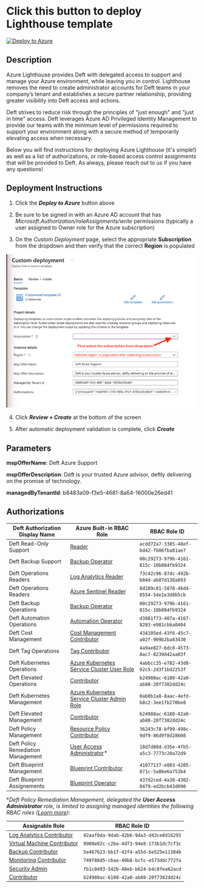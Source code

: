 # Click this button to deploy Lighthouse template
[![Deploy to Azure](https://aka.ms/deploytoazurebutton)](https://portal.azure.com/#create/Microsoft.Template/uri/https%3A%2F%2Fraw.githubusercontent.com%2FServerCentral%2Faz-lighthouse%2Fmain%2Fdeploy.json)

## Description
Azure Lighthouse provides Deft with delegated access to support and manage your Azure environment, while leaving you in control. Lighthouse removes the need to create administrator accounts for Deft teams in your company’s tenant and establishes a secure partner relationship, providing greater visibility into Deft access and actions.

Deft strives to reduce risk through the principles of "just enough" and "just in time" access. Deft leverages Azure AD Privileged Identity Management to provide our teams with the minimum level of permissions required to support your environment along with a secure method of temporarily elevating access when necessary.

Below you will find instructions for deploying Azure Lighthouse (it's simple!) as well as a list of authorizations, or role-based access control assignments that will be provided to Deft. As always, please reach out to us if you have any questions!

## Deployment Instructions
1. Click the _**Deploy to Azure**_ button above

2. Be sure to be signed in with an Azure AD account that has _Microsoft.Authorization/roleAssignments/write_ permissions (typically a user assigned to Owner role for the Azure subscription)

3. On the _Custom Deployment_ page, select the appropriate **Subscription** from the dropdown and then verify that the correct **Region** is populated

![Azure Lighthouse "Custom Deployment" screenshot](media/azure-lighthouse-custom-deployment-screenshot.png)

4. Click _**Review + Create**_ at the bottom of the screen

5. After automatic deployment validation is complete, click _**Create**_

## Parameters
**mspOfferName**: Deft Azure Support

**mspOfferDescription**: Deft is your trusted Azure advisor, deftly delivering on the promise of technology.

**managedByTenantId**: b8483a09-f3e5-4681-8a64-16000e26ed41


## Authorizations
Deft Authorization Display Name | Azure Built-in RBAC Role | RBAC Role ID
--- | --- | ---
Deft Read-Only Support | [Reader] | `acdd72a7-3385-48ef-bd42-f606fba81ae7`
Deft Backup Support | [Backup Operator] | `00c29273-979b-4161-815c-10b084fb9324`
Deft Operations Readers | [Log Analytics Reader] | `73c42c96-874c-492b-b04d-ab87d138a893`
Deft Operations Readers | [Azure Sentinel Reader] | `8d289c81-5878-46d4-8554-54e1e3d8b5cb`
Deft Backup Operations | [Backup Operator] | `00c29273-979b-4161-815c-10b084fb9324`
Deft Automation Operations | [Automation Operator] | `d3881f73-407a-4167-8283-e981cbba0404`
Deft Cost Management | [Cost Management Contributor] | `434105ed-43f6-45c7-a02f-909b2ba83430`
Deft Tag Operations | [Tag Contributor] | `4a9ae827-6dc8-4573-8ac7-8239d42aa03f`
Deft Kubernetes Operations | [Azure Kubernetes Service Cluster User Role] | `4abbcc35-e782-43d8-92c5-2d3f1bd2253f`
Deft Elevated Operations | [Contributor] | `b24988ac-6180-42a0-ab88-20f7382dd24c`
Deft Kubernetes Management | [Azure Kubernetes Service Cluster Admin Role] | `0ab0b1a8-8aac-4efd-b8c2-3ee1fb270be8`
Deft Elevated Management | [Contributor] | `b24988ac-6180-42a0-ab88-20f7382dd24c`
Deft Policy Management | [Resource Policy Contributor] | `36243c78-bf99-498c-9df9-86d9f8d28608`
Deft Policy Remediation Management | [User Access Administrator]* | `18d7d88d-d35e-4fb5-a5c3-7773c20a72d9`
Deft Blueprint Management | [Blueprint Contributor] | `41077137-e803-4205-871c-5a86e6a753b4`
Deft Blueprint Assignements | [Blueprint Operator] | `437d2ced-4a38-4302-8479-ed2bcb43d090`


*_Deft Policy Remediation Management, delegated the **User Access Administrator** role, is limited to assigning managed identities the following RBAC roles ([Learn more][1])_:

Assignable Role | RBAC Role ID
--- | ---
[Log Analytics Contributor] | `92aaf0da-9dab-42b6-94a3-d43ce8d16293`
[Virtual Machine Contributor] | `9980e02c-c2be-4d73-94e8-173b1dc7cf3c`
[Backup Contributor] | `5e467623-bb1f-42f4-a55d-6e525e11384b`
[Monitoring Contributor] | `749f88d5-cbae-40b8-bcfc-e573ddc772fa`
[Security Admin] | `fb1c8493-542b-48eb-b624-b4c8fea62acd`
[Contributor] | `b24988ac-6180-42a0-ab88-20f7382dd24c`

<!-- Hyperlinks -->
[Reader]: https://docs.microsoft.com/en-us/azure/role-based-access-control/built-in-roles#reader
[Backup Operator]: https://docs.microsoft.com/en-us/azure/role-based-access-control/built-in-roles#backup-operator
[Log Analytics Reader]: https://docs.microsoft.com/en-us/azure/role-based-access-control/built-in-roles#log-analytics-reader
[Azure Sentinel Reader]: https://docs.microsoft.com/en-us/azure/role-based-access-control/built-in-roles#azure-sentinel-reader
[Automation Operator]: https://docs.microsoft.com/en-us/azure/role-based-access-control/built-in-roles#automation-operator
[Cost Management Contributor]: https://docs.microsoft.com/en-us/azure/role-based-access-control/built-in-roles#cost-management-contributor
[Tag Contributor]: https://docs.microsoft.com/en-us/azure/role-based-access-control/built-in-roles#tag-contributor
[Azure Kubernetes Service Cluster User Role]: https://docs.microsoft.com/en-us/azure/role-based-access-control/built-in-roles#azure-kubernetes-service-cluster-user-role
[Contributor]: https://docs.microsoft.com/en-us/azure/role-based-access-control/built-in-roles#contributor
[Azure Kubernetes Service Cluster Admin Role]: https://docs.microsoft.com/en-us/azure/role-based-access-control/built-in-roles#azure-kubernetes-service-cluster-admin-role
[Resource Policy Contributor]: https://docs.microsoft.com/en-us/azure/role-based-access-control/built-in-roles#resource-policy-contributor
[User Access Administrator]: https://docs.microsoft.com/en-us/azure/role-based-access-control/built-in-roles#user-access-administrator
[Blueprint Contributor]: https://docs.microsoft.com/en-us/azure/role-based-access-control/built-in-roles#blueprint-contributor
[Blueprint Operator]: https://docs.microsoft.com/en-us/azure/role-based-access-control/built-in-roles#blueprint-operator
[Log Analytics Contributor]: https://docs.microsoft.com/en-us/azure/role-based-access-control/built-in-roles#log-analytics-contributor
[Virtual Machine Contributor]: https://docs.microsoft.com/en-us/azure/role-based-access-control/built-in-roles#virtual-machine-contributor
[Backup Contributor]: https://docs.microsoft.com/en-us/azure/role-based-access-control/built-in-roles#backup-contributor
[Monitoring Contributor]: https://docs.microsoft.com/en-us/azure/role-based-access-control/built-in-roles#monitoring-contributor
[Security Admin]: https://docs.microsoft.com/en-us/azure/role-based-access-control/built-in-roles#security-admin

[1]: https://docs.microsoft.com/en-us/azure/lighthouse/how-to/deploy-policy-remediation#create-a-user-who-can-assign-roles-to-a-managed-identity-in-the-customer-tenant
